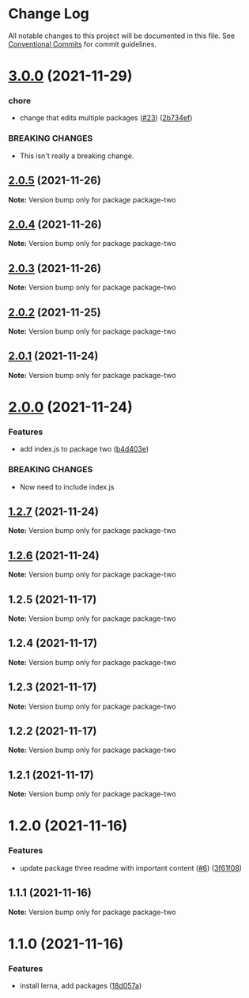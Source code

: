 # Change Log

All notable changes to this project will be documented in this file.
See [Conventional Commits](https://conventionalcommits.org) for commit guidelines.

# [3.0.0](https://github.com/mikachan/semantic-release-test/compare/package-two@2.0.1...package-two@3.0.0) (2021-11-29)


### chore

* change that edits multiple packages ([#23](https://github.com/mikachan/semantic-release-test/issues/23)) ([2b734ef](https://github.com/mikachan/semantic-release-test/commit/2b734ef72f0d90658deca759d19322c4eacdffd2))


### BREAKING CHANGES

* This isn't really a breaking change.





## [2.0.5](https://github.com/mikachan/semantic-release-test/compare/package-two@2.0.1...package-two@2.0.5) (2021-11-26)

**Note:** Version bump only for package package-two





## [2.0.4](https://github.com/mikachan/semantic-release-test/compare/package-two@2.0.1...package-two@2.0.4) (2021-11-26)

**Note:** Version bump only for package package-two





## [2.0.3](https://github.com/mikachan/semantic-release-test/compare/package-two@2.0.1...package-two@2.0.3) (2021-11-26)

**Note:** Version bump only for package package-two





## [2.0.2](https://github.com/mikachan/semantic-release-test/compare/package-two@2.0.1...package-two@2.0.2) (2021-11-25)

**Note:** Version bump only for package package-two





## [2.0.1](https://github.com/mikachan/semantic-release-test/compare/package-two@2.0.0...package-two@2.0.1) (2021-11-24)

**Note:** Version bump only for package package-two





# [2.0.0](https://github.com/mikachan/semantic-release-test/compare/package-two@1.2.7...package-two@2.0.0) (2021-11-24)


### Features

* add index.js to package two ([b4d403e](https://github.com/mikachan/semantic-release-test/commit/b4d403e3c428890f18b760cbf2788a699c6d14ec))


### BREAKING CHANGES

* Now need to include index.js





## [1.2.7](https://github.com/mikachan/semantic-release-test/compare/package-two@1.2.6...package-two@1.2.7) (2021-11-24)

**Note:** Version bump only for package package-two





## [1.2.6](https://github.com/mikachan/semantic-release-test/compare/package-two@1.2.5...package-two@1.2.6) (2021-11-24)

**Note:** Version bump only for package package-two





## 1.2.5 (2021-11-17)

**Note:** Version bump only for package package-two





## 1.2.4 (2021-11-17)

**Note:** Version bump only for package package-two





## 1.2.3 (2021-11-17)

**Note:** Version bump only for package package-two





## 1.2.2 (2021-11-17)

**Note:** Version bump only for package package-two





## 1.2.1 (2021-11-17)

**Note:** Version bump only for package package-two





# 1.2.0 (2021-11-16)


### Features

* update package three readme with important content ([#6](https://github.com/mikachan/semantic-release-test/issues/6)) ([3f61f08](https://github.com/mikachan/semantic-release-test/commit/3f61f08b2e150cc7b3ba92019b10f266116c5deb))





## 1.1.1 (2021-11-16)

**Note:** Version bump only for package package-two





# 1.1.0 (2021-11-16)


### Features

* install lerna, add packages ([18d057a](https://github.com/mikachan/semantic-release-test/commit/18d057a12fa43e2f1283188849a30a8e676bea1e))
